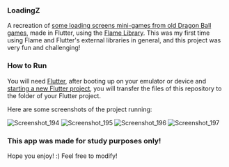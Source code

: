 ### LoadingZ

A recreation of <a href="https://youtu.be/KfFnMh-KYHI?t=550">some loading screens mini-games from old Dragon Ball games</a>, made in Flutter, using the <a href="https://pub.dev/packages/flame">Flame Library</a>.
This was my first time using Flame and Flutter's external libraries in general, and this project was very fun and challenging!

### How to Run

You will need <a href="https://docs.flutter.dev/get-started/install">Flutter</a>, after booting up on your emulator or device and <a href="https://docs.flutter.dev/get-started/codelab">starting a new Flutter project</a>, you will transfer the files of this repository to the folder of your Flutter project.

Here are some screenshots of the project running:

![Screenshot_194](https://user-images.githubusercontent.com/113607857/192112582-0c947b66-1018-4526-966b-9f163d5e22ca.png)
![Screenshot_195](https://user-images.githubusercontent.com/113607857/192112583-5d452420-7cbd-4931-a880-b3c510404d78.png)
![Screenshot_196](https://user-images.githubusercontent.com/113607857/192112603-0c215e6b-fe08-485f-8f08-89b848c3942e.png)
![Screenshot_197](https://user-images.githubusercontent.com/113607857/192112605-221e5a58-a809-49d7-8f92-8cfdd39d57de.png)

### This app was made for study purposes only!
Hope you enjoy! :)
Feel free to modify!
